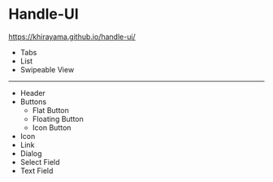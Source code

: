 # Handle-UI

https://khirayama.github.io/handle-ui/

- Tabs
- List
- Swipeable View

- - -

- Header
- Buttons
  - Flat Button
  - Floating Button
  - Icon Button
- Icon
- Link
- Dialog
- Select Field
- Text Field
